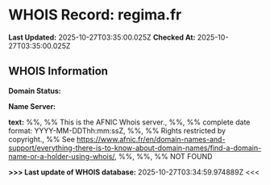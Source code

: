 # WHOIS Record: regima.fr

**Last Updated:** 2025-10-27T03:35:00.025Z
**Checked At:** 2025-10-27T03:35:00.025Z

## WHOIS Information

**Domain Status:** 

**Name Server:** 

**text:** %%, %% This is the AFNIC Whois server., %%, %% complete date format: YYYY-MM-DDThh:mm:ssZ, %%, %% Rights restricted by copyright., %% See https://www.afnic.fr/en/domain-names-and-support/everything-there-is-to-know-about-domain-names/find-a-domain-name-or-a-holder-using-whois/, %%, %%, %% NOT FOUND

**>>> Last update of WHOIS database:** 2025-10-27T03:34:59.974889Z <<<

